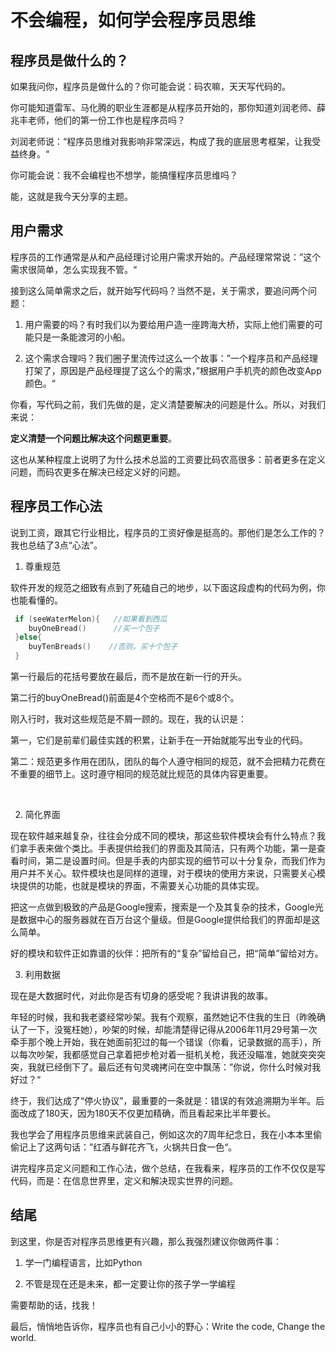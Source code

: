 # 不会编程，如何学会程序员思维

## 程序员是做什么的？

如果我问你，程序员是做什么的？你可能会说：码农嘛，天天写代码的。

你可能知道雷军、马化腾的职业生涯都是从程序员开始的，那你知道刘润老师、薛兆丰老师，他们的第一份工作也是程序员吗？

刘润老师说：“程序员思维对我影响非常深远，构成了我的底层思考框架，让我受益终身。“

你可能会说：我不会编程也不想学，能搞懂程序员思维吗？

能，这就是我今天分享的主题。

 

## 用户需求

程序员的工作通常是从和产品经理讨论用户需求开始的。产品经理常常说：”这个需求很简单，怎么实现我不管。“ 

接到这么简单需求之后，就开始写代码吗？当然不是，关于需求，要追问两个问题：

1. 用户需要的吗？有时我们以为要给用户造一座跨海大桥，实际上他们需要的可能只是一条能渡河的小船。

2. 这个需求合理吗？我们圈子里流传过这么一个故事：”一个程序员和产品经理打架了，原因是产品经理提了这么个的需求，”根据用户手机壳的颜色改变App颜色。“ 

你看，写代码之前，我们先做的是，定义清楚要解决的问题是什么。所以，对我们来说：

**定义清楚一个问题比解决这个问题更重要**。

这也从某种程度上说明了为什么技术总监的工资要比码农高很多：前者更多在定义问题，而码农更多在解决已经定义好的问题。

 

## 程序员工作心法

说到工资，跟其它行业相比，程序员的工资好像是挺高的。那他们是怎么工作的？我也总结了3点“心法”。

1. 尊重规范

  软件开发的规范之细致有点到了死磕自己的地步，以下面这段虚构的代码为例，你也能看懂的。

```  Swift
 if (seeWaterMelon){   //如果看到西瓜
    buyOneBread()      //买一个包子
 }else{
    buyTenBreads()    //否则，买十个包子
 }
```

第一行最后的花括号要放在最后，而不是放在新一行的开头。

第二行的buyOneBread()前面是4个空格而不是6个或8个。



刚入行时，我对这些规范是不屑一顾的。现在，我的认识是：

​      第一，它们是前辈们最佳实践的积累，让新手在一开始就能写出专业的代码。

​      第二：规范更多作用在团队，团队的每个人遵守相同的规范，就不会把精力花费在不重要的细节上。这时遵守相同的规范就比规范的具体内容更重要。

​      

2. 简化界面

​      现在软件越来越复杂，往往会分成不同的模块，那这些软件模块会有什么特点？我们拿手表来做个类比。手表提供给我们的界面及其简洁，只有两个功能，第一是查看时间，第二是设置时间。但是手表的内部实现的细节可以十分复杂，而我们作为用户并不关心。软件模块也是同样的道理，对于模块的使用方来说，只需要关心模块提供的功能，也就是模块的界面，不需要关心功能的具体实现。

​      把这一点做到极致的产品是Google搜索，搜索是一个及其复杂的技术，Google光是数据中心的服务器就在百万台这个量级。但是Google提供给我们的界面却是这么简单。

​      好的模块和软件正如靠谱的伙伴：把所有的“复杂”留给自己，把“简单”留给对方。

 

3. 利用数据

现在是大数据时代，对此你是否有切身的感受呢？我讲讲我的故事。

年轻的时候，我和我老婆经常吵架。我有个观察，虽然她记不住我的生日（昨晚确认了一下，没冤枉她），吵架的时候，却能清楚得记得从2006年11月29号第一次牵手那个晚上开始，我在她面前犯过的每一个错误（你看，记录数据的高手），所以每次吵架，我都感觉自己拿着把步枪对着一挺机关枪，我还没瞄准，她就突突突突，我就已经倒下了。最后还有句灵魂拷问在空中飘荡：”你说，你什么时候对我好过？“

终于，我们达成了“停火协议”，最重要的一条就是：错误的有效追溯期为半年。后面改成了180天，因为180天不仅更加精确，而且看起来比半年要长。

我也学会了用程序员思维来武装自己，例如这次的7周年纪念日，我在小本本里偷偷记上了这两句话：”红酒与鲜花齐飞，火锅共日食一色“。

 

讲完程序员定义问题和工作心法，做个总结，在我看来，程序员的工作不仅仅是写代码，而是：在信息世界里，定义和解决现实世界的问题。

 

## 结尾

到这里，你是否对程序员思维更有兴趣，那么我强烈建议你做两件事：

1. 学一门编程语言，比如Python

2. 不管是现在还是未来，都一定要让你的孩子学一学编程

需要帮助的话，找我！

最后，悄悄地告诉你，程序员也有自己小小的野心：Write the code, Change the world.